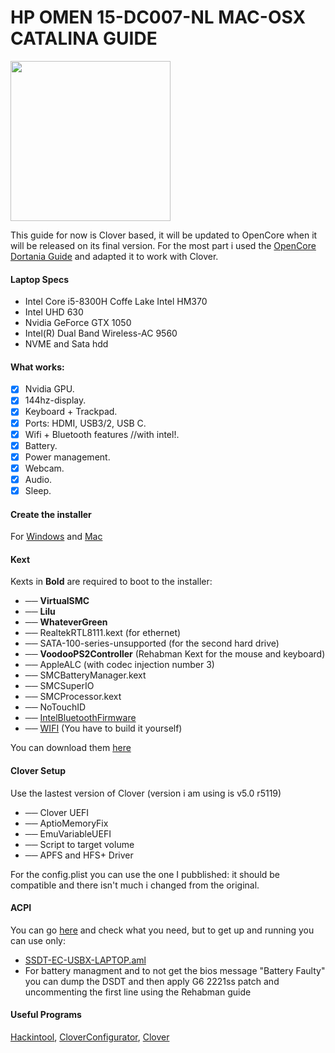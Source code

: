 # HP OMEN 15-DC007-NL MAC-OSX CATALINA GUIDE

<img width="256" src="https://upload.wikimedia.org/wikipedia/it/9/94/MacOS_Catalina_logo.png">

This guide for now is Clover based, it will be updated to OpenCore when it will be released on its final version. For the most part i used the [OpenCore Dortania Guide](https://dortania.github.io/vanilla-laptop-guide/) and adapted it to work with Clover.

#### Laptop Specs

- Intel Core i5-8300H Coffe Lake Intel HM370
- Intel UHD 630
- Nvidia GeForce GTX 1050
- Intel(R) Dual Band Wireless-AC 9560
- NVME and Sata hdd

#### What works:
- [x] Nvidia GPU.
- [x] 144hz-display.
- [x] Keyboard + Trackpad.
- [x] Ports: HDMI, USB3/2, USB C.
- [x] Wifi + Bluetooth features //with intel!.
- [x] Battery.
- [x] Power management.
- [x] Webcam.
- [x] Audio.
- [x] Sleep.

#### Create the installer
For [Windows](https://dortania.github.io/vanilla-laptop-guide/preparations/online-installer.html) and [Mac](https://dortania.github.io/vanilla-laptop-guide/preparations/offline-installer.html)

#### Kext
Kexts in **Bold** are required to boot to the installer:
- ── **VirtualSMC**
- ── **Lilu**
- ── **WhateverGreen**
- ── RealtekRTL8111.kext (for ethernet)
- ── SATA-100-series-unsupported (for the second hard drive)
- ── **VoodooPS2Controller** (Rehabman Kext for the mouse and keyboard)
- ── AppleALC (with codec injection number 3)
- ── SMCBatteryManager.kext
- ── SMCSuperIO
- ── SMCProcessor.kext 
- ── NoTouchID
- ── [IntelBluetoothFirmware](https://github.com/OpenIntelWireless/IntelBluetoothFirmware)
- ── [WIFI](https://github.com/OpenIntelWireless/itlwm) (You have to build it yourself)

You can download them [here](https://dortania.github.io/vanilla-laptop-guide/OpenCore/ktext.html)

#### Clover Setup

Use the lastest version of Clover (version i am using is v5.0 r5119)
- ── Clover UEFI
- ── AptioMemoryFix
- ── EmuVariableUEFI
- ── Script to target volume
- ── APFS and HFS+ Driver

For the config.plist you can use the one I pubblished: it should be compatible and there isn't much i changed from the original.

#### ACPI

You can go [here](https://dortania.github.io/vanilla-laptop-guide/OpenCore/ktext.html) and check what you need, but to get up and running you can use only: 
- [SSDT-EC-USBX-LAPTOP.aml](https://github.com/dortania/Getting-Started-With-ACPI/blob/master/extra-files/compiled/SSDT-EC-USBX-LAPTOP.aml)
- For battery managment and to not get the bios message "Battery Faulty" you can dump the DSDT and then apply G6 2221ss patch and uncommenting the first line using the Rehabman guide

#### Useful Programs

[Hackintool](https://github.com/headkaze/Hackintool), [CloverConfigurator](https://mackie100projects.altervista.org/download-clover-configurator/), [Clover](https://github.com/CloverHackyColor/CloverBootloader)
